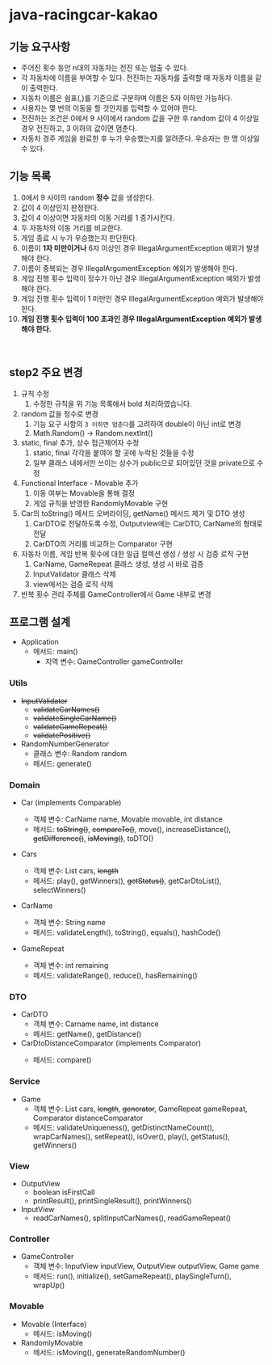 # java-racingcar-kakao

## 기능 요구사항
- 주어진 횟수 동안 n대의 자동차는 전진 또는 멈출 수 있다.
- 각 자동차에 이름을 부여할 수 있다. 전진하는 자동차를 출력할 때 자동차 이름을 같이 출력한다.
- 자동차 이름은 쉼표(,)를 기준으로 구분하며 이름은 5자 이하만 가능하다.
- 사용자는 몇 번의 이동을 할 것인지를 입력할 수 있어야 한다.
- 전진하는 조건은 0에서 9 사이에서 random 값을 구한 후 random 값이 4 이상일 경우 전진하고, 3 이하의 값이면 멈춘다.
- 자동차 경주 게임을 완료한 후 누가 우승했는지를 알려준다. 우승자는 한 명 이상일 수 있다.


## 기능 목록
1. 0에서 9 사이의 random __정수__ 값을 생성한다.
2. 값이 4 이상인지 판정한다.
3. 값이 4 이상이면 자동차의 이동 거리를 1 증가시킨다.
4. 두 자동차의 이동 거리를 비교한다.
5. 게임 종료 시 누가 우승했는지 판단한다.
6. 이름이 __1자 미만이거나__ 6자 이상인 경우 IllegalArgumentException 예외가 발생해야 한다.
7. 이름이 중복되는 경우 IllegalArgumentException 예외가 발생해야 한다.
8. 게임 진행 횟수 입력이 정수가 아닌 경우 IllegalArgumentException 예외가 발생해야 한다. 
9. 게임 진행 횟수 입력이 1 미만인 경우 IllegalArgumentException 예외가 발생해야 한다. 
10. __게임 진행 횟수 입력이 100 초과인 경우 IllegalArgumentException 예외가 발생해야 한다.__

<br>

## step2 주요 변경
1. 규칙 수정
   1. 수정한 규칙을 위 기능 목록에서 bold 처리하였습니다.
2. random 값을 정수로 변경 
   1. 기능 요구 사항의 `3 이하면 멈춘다`를 고려하여 double이 아닌 int로 변경 
   2. Math.Random() -> Random.nextInt()
3. static, final 추가, 상수 접근제어자 수정
   1. static, final 각각을 붙여야 할 곳에 누락된 것들을 수정
   2. 일부 클래스 내에서만 쓰이는 상수가 public으로 되어있던 것을 private으로 수정
4. Functional Interface - Movable 추가
   1. 이동 여부는 Movable을 통해 결정
   2. 게임 규칙을 반영한 RandomlyMovable 구현
5. Car의 toString() 메서드 오버라이딩, getName() 메서드 제거 및 DTO 생성
   1. CarDTO로 전달하도록 수정, Outputview에는 CarDTO, CarName의 형태로 전달
   2. CarDTO의 거리를 비교하는 Comparator 구현
6. 자동차 이름, 게임 반복 횟수에 대한 일급 컬렉션 생성 / 생성 시 검증 로직 구현
   1. CarName, GameRepeat 클래스 생성, 생성 시 바로 검증
   2. InputValidator 클래스 삭제
   3. view에서는 검증 로직 삭제
7. 반복 횟수 관리 주체를 GameController에서 Game 내부로 변경

   

## 프로그램 설계
- Application
  - 메서드: main()
    - 지역 변수: GameController gameController

### Utils
- ~~InputValidator~~
  - ~~validateCarNames()~~
  - ~~validateSingleCarName()~~
  - ~~validateGameRepeat()~~
  - ~~validatePositive()~~
- RandomNumberGenerator
  - 클래스 변수: Random random
  - 메서드: generate()

### Domain
- Car (implements Comparable)
  - 객체 변수: CarName name, Movable movable, int distance
  - 메서드: ~~toString()~~, ~~compareTo()~~, move(), increaseDistance(), ~~getDifference()~~, ~~isMoving()~~, toDTO()

- Cars
  - 객체 변수: List<Car> cars, ~~length~~
  - 메서드: play(), getWinners(), ~~getStatus()~~, getCarDtoList(), selectWinners()

- CarName
  - 객체 변수: String name
  - 메서드: validateLength(), toString(), equals(), hashCode()

- GameRepeat
  - 객체 변수: int remaining
  - 메서드: validateRange(), reduce(), hasRemaining()

### DTO
- CarDTO
  - 객체 변수: Carname name, int distance
  - 메서드: getName(), getDistance()
- CarDtoDistanceComparator (implements Comparator<CarDTO>)
  - 메서드: compare()

### Service
- Game 
  - 객체 변수: List<Car> cars, ~~length~~, ~~generator~~, GameRepeat gameRepeat, Comparator<CarDTO> distanceComparator
  - 메서드: validateUniqueness(), getDistinctNameCount(), wrapCarNames(), setRepeat(), isOver(), play(), getStatus(), getWinners()

### View
- OutputView
  - boolean isFirstCall
  - printResult(), printSingleResult(), printWinners()
- InputView
  - readCarNames(), splitInputCarNames(), readGameRepeat()
  
### Controller
- GameController
  - 객체 변수: InputView inputView, OutputView outputView, Game game
  - 메서드: run(), initialize(), setGameRepeat(), playSingleTurn(), wrapUp()

### Movable
- Movable (Interface)
  - 메서드: isMoving()
- RandomlyMovable
  - 메서드: isMoving(), generateRandomNumber()
